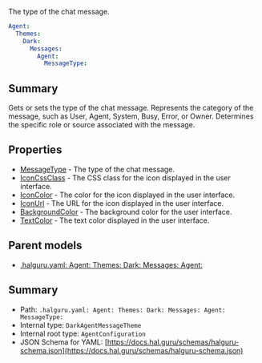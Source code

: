 <!--
title: MessageType
description: The type of the chat message.
version: 1.39.0
generated: true
date: 2025-04-24
node: This file is generated by the command-line program: `halguru manual -c -m`
-->


The type of the chat message.

```yaml
Agent:
  Themes:
    Dark:
      Messages:
        Agent:
          MessageType:
```

## Summary

Gets or sets the type of the chat message. Represents the category of the message, such as User, Agent, System, Busy, Error, or Owner. Determines the specific role or source associated with the message.

## Properties

* [MessageType]((halguru)-agent-themes-dark-messages-agent-messagetype.md) - The type of the chat message.
* [IconCssClass]((halguru)-agent-themes-dark-messages-agent-iconcssclass.md) - The CSS class for the icon displayed in the user interface.
* [IconColor]((halguru)-agent-themes-dark-messages-agent-iconcolor.md) - The color for the icon displayed in the user interface.
* [IconUrl]((halguru)-agent-themes-dark-messages-agent-iconurl.md) - The URL for the icon displayed in the user interface.
* [BackgroundColor]((halguru)-agent-themes-dark-messages-agent-backgroundcolor.md) - The background color for the user interface.
* [TextColor]((halguru)-agent-themes-dark-messages-agent-textcolor.md) - The text color displayed in the user interface.

## Parent models

* [.halguru.yaml: Agent: Themes: Dark: Messages: Agent:]((halguru)-agent-themes-dark-messages-agent.md)
## Summary

* Path: `.halguru.yaml: Agent: Themes: Dark: Messages: Agent: MessageType:`
* Internal type: `DarkAgentMessageTheme`
* Internal root type: `AgentConfiguration`
* JSON Schema for YAML: [https://docs.hal.guru/schemas/halguru-schema.json](https://docs.hal.guru/schemas/halguru-schema.json)
